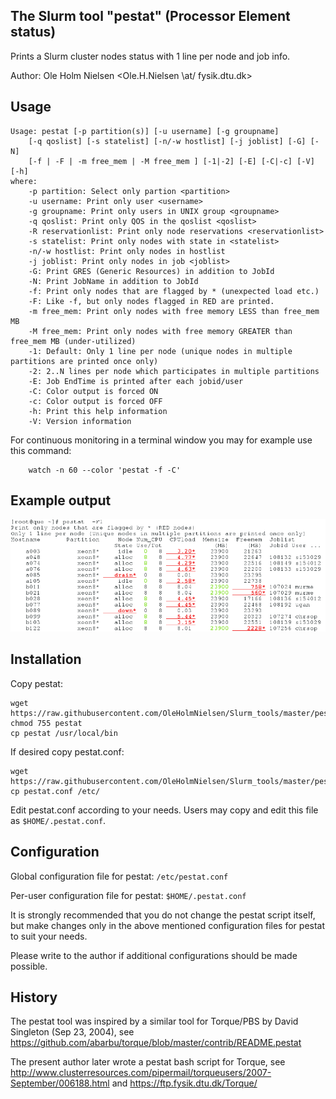 The Slurm tool "pestat" (Processor Element status)
--------------------------------------------------

Prints a Slurm cluster nodes status with 1 line per node and job info.

Author: Ole Holm Nielsen <Ole.H.Nielsen \at/ fysik.dtu.dk>

Usage
-----

```
Usage: pestat [-p partition(s)] [-u username] [-g groupname]
	[-q qoslist] [-s statelist] [-n/-w hostlist] [-j joblist] [-G] [-N]
	[-f | -F | -m free_mem | -M free_mem ] [-1|-2] [-E] [-C|-c] [-V] [-h]
where:
	-p partition: Select only partion <partition>
	-u username: Print only user <username> 
	-g groupname: Print only users in UNIX group <groupname>
	-q qoslist: Print only QOS in the qoslist <qoslist>
	-R reservationlist: Print only node reservations <reservationlist>
	-s statelist: Print only nodes with state in <statelist> 
	-n/-w hostlist: Print only nodes in hostlist
	-j joblist: Print only nodes in job <joblist>
	-G: Print GRES (Generic Resources) in addition to JobId
	-N: Print JobName in addition to JobId
	-f: Print only nodes that are flagged by * (unexpected load etc.)
	-F: Like -f, but only nodes flagged in RED are printed.
	-m free_mem: Print only nodes with free memory LESS than free_mem MB
	-M free_mem: Print only nodes with free memory GREATER than free_mem MB (under-utilized)
	-1: Default: Only 1 line per node (unique nodes in multiple partitions are printed once only)
	-2: 2..N lines per node which participates in multiple partitions 
	-E: Job EndTime is printed after each jobid/user
	-C: Color output is forced ON
	-c: Color output is forced OFF
	-h: Print this help information
	-V: Version information
```

For continuous monitoring in a terminal window you may for example use this command:

```
	watch -n 60 --color 'pestat -f -C'
```

Example output
--------------

![pestat example](pestat-example.png)

Installation
------------

Copy pestat:

```
wget https://raw.githubusercontent.com/OleHolmNielsen/Slurm_tools/master/pestat/pestat
chmod 755 pestat
cp pestat /usr/local/bin
```

If desired copy pestat.conf:

```
wget https://raw.githubusercontent.com/OleHolmNielsen/Slurm_tools/master/pestat/pestat.conf
cp pestat.conf /etc/
```

Edit pestat.conf according to your needs.
Users may copy and edit this file as ```$HOME/.pestat.conf```.

Configuration
-------------

Global configuration file for pestat: ```/etc/pestat.conf```

Per-user configuration file for pestat: ```$HOME/.pestat.conf```

It is strongly recommended that you do not change the pestat script itself,
but make changes only in the above mentioned configuration files for pestat
to suit your needs.

Please write to the author if additional configurations should be made possible.

History
-------

The pestat tool was inspired by a similar tool for Torque/PBS by David Singleton (Sep 23, 2004),
see https://github.com/abarbu/torque/blob/master/contrib/README.pestat

The present author later wrote a pestat bash script for Torque, see
http://www.clusterresources.com/pipermail/torqueusers/2007-September/006188.html
and https://ftp.fysik.dtu.dk/Torque/
